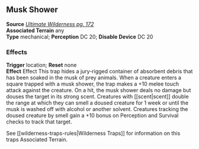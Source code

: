 ## Musk Shower

**Source** [_Ultimate Wilderness pg. 172_](http://paizo.com/products/btpy9ujo)  
**Associated Terrain** any  
**Type** mechanical; **Perception** DC 20; **Disable Device** DC 20

### Effects

**Trigger** location; **Reset** none  
**Effect** Effect This trap hides a jury-rigged container of absorbent debris that has been soaked in the musk of prey animals. When a creature enters a square trapped with a musk shower, the trap makes a +10 melee touch attack against the creature. On a hit, the musk shower deals no damage but douses the target in its strong scent. Creatures with [[scent|scent]] double the range at which they can smell a doused creature for 1 week or until the musk is washed off with alcohol or another solvent. Creatures tracking the doused creature by smell gain a +10 bonus on Perception and Survival checks to track that target.  
  
See [[wilderness-traps-rules|Wilderness Traps]] for information on this traps Associated Terrain.
